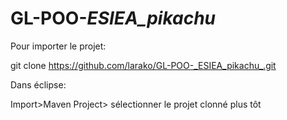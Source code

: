 # GL-POO-_ESIEA_pikachu_

Pour importer le projet:

git clone https://github.com/larako/GL-POO-_ESIEA_pikachu_.git

Dans éclipse:

Import>Maven Project> sélectionner le projet clonné plus tôt
